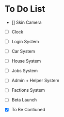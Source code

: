# To Do List

- [] Skin Camera
- [ ] Clock
- [ ] Login System
- [ ] Car System
- [ ] House System
- [ ] Jobs System
- [ ] Admin + Helper System
- [ ] Factions System

- [ ] Beta Launch
- [X] To Be Contiuned
